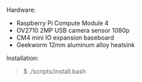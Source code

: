 Hardware:
 - Raspberry Pi Compute Module 4
 - OV2710 2MP USB camera sensor 1080p
 - CM4 mini IO expansion baseboard
 - Geekworm 12mm aluminum alloy heatsink

Installation:
 > $ ./scripts/install.bash

